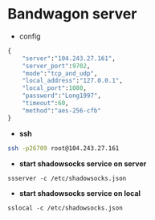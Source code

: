 # Bandwagon server
+ config
```python
{
    "server":"104.243.27.161",
    "server_port":9702,
    "mode":"tcp_and_udp",
    "local_address":"127.0.0.1",
    "local_port":1080,
    "password":"Long1997",
    "timeout":60,
    "method":"aes-256-cfb"
}
```
+ **ssh** 
```bash
ssh -p26709 root@104.243.27.161
```

+ **start shadowsocks service on server**
```
ssserver -c /etc/shadowsocks.json
```

+ **start shadowsocks service on local**
```
sslocal -c /etc/shadowsocks.json
```


